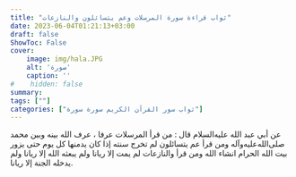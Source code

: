 ```yaml
---
title: "ثواب قراءة سورة المرسلات وعم يتسائلون والنازعات"
date: 2023-06-04T01:21:13+03:00
draft: false
ShowToc: False
cover:
    image: img/hala.JPG
    alt: 'صورة'
    caption: ''
#    hidden: false
summary: 
tags: [""]
categories: ["ثواب سور القرآن الكريم سورة سورة"]
---
```

عن أبي عبد الله عليه‌السلام قال : من قرأ المرسلات عرفا ، عرف الله بينه وبين
محمد صلى‌الله‌عليه‌وآله ومن قرأ عم يتسائلون لم تخرج سنته إذا كان يدمنها كل يوم
حتى يزور بيت الله الحرام انشاء الله ومن قرأ والنازعات لم يمت إلا ريانا
ولم يبعثه الله إلا ريانا ولم يدخله الجنة إلا ريانا.

